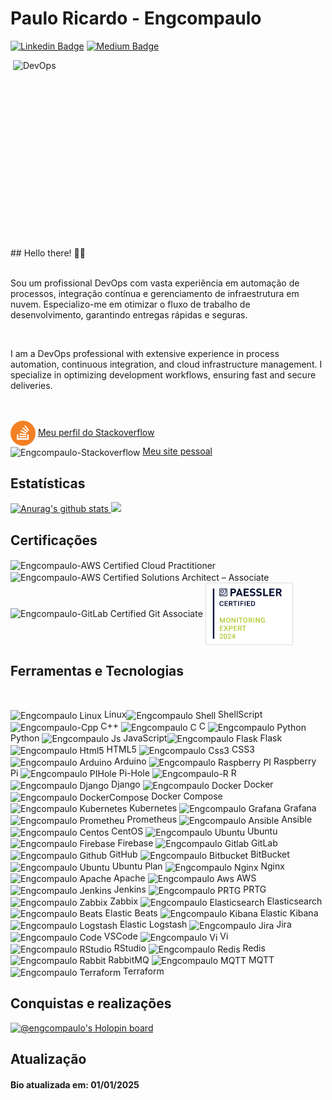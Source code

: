 # Paulo Ricardo - Engcompaulo

[![Linkedin Badge](https://img.shields.io/badge/-LinkedIn-blue?style=flat&logo=LinkedIn&logoColor=white)](https://www.linkedin.com/in/engcompaulo/)
[![Medium Badge](https://img.shields.io/badge/-Medium-000?style=flat&logo=Medium&logoColor=white)](https://medium.com/@engcompaulo)
<!-- [![Instagram Badge](https://img.shields.io/badge/-Instagram-C13584?style=flat&logo=Instagram&logoColor=white)](https://www.instagram.com/engcompaulotic/) -->

<p>
   <img  src="https://github.com/Engcompaulo/engcompaulo_imagens_pub/blob/master/DEVOPS.gif" width="500" height="300" alt="DevOps" align="right">
   ## Hello there! ✌🏻 <br>
   <br>
   <p>Sou um profissional DevOps com vasta experiência em automação de processos, integração contínua e gerenciamento de infraestrutura em nuvem. Especializo-me em otimizar o fluxo de trabalho de desenvolvimento, garantindo entregas rápidas e seguras.  </p>
   <br>
   <p>I am a DevOps professional with extensive experience in process automation, continuous integration, and cloud infrastructure management. I specialize in optimizing development workflows, ensuring fast and secure deliveries.</p>
</p>

<br>
<br>
<img align="center" alt="Engcompaulo-Stackoverflow" src="./img/stackoverflow_sticker-adesivo.png" width="40" height="40"/>
<a href="https://stackoverflow.com/users/10944644/engcompaulo">Meu perfil do Stackoverflow</a><br>
<img align="center" alt="Engcompaulo-Stackoverflow" src="https://cdn.jsdelivr.net/gh/walkxcode/dashboard-icons@master/png/blogger.png" width="40" height="40"/>
<a href="https://www.engcompaulo.com.br/">Meu site pessoal</a>
<br>

## Estatísticas 
<div>
<a href="https://github.com/anuraghazra/github-readme-stats">
<img height="160em" src="https://github-readme-stats.anuraghazra1.vercel.app/api?username=Engcompaulo&show_icons=true&include_all_commits=true&theme=radical" alt="Anurag's github stats" />
</a>
<a href="https://github.com/anuraghazra/github-readme-stats">
  <!-- Change the `github-readme-stats.anuraghazra1.vercel.app` to `github-readme-stats.vercel.app`  -->
  <img height="160em" src="https://github-readme-stats.anuraghazra1.vercel.app/api/top-langs/?username=Engcompaulo&layout=compact&theme=radical" />
</a>
</div>

 <!--![Snake animation](https://github.com/Engcompaulo/Engcompaulo/blob/output/github-contribution-grid-snake.svg) Não funciona mais-->
 ## Certificações
 <div>
 <img align="center" alt="Engcompaulo-AWS Certified Cloud Practitioner" src="https://images.credly.com/size/340x340/images/00634f82-b07f-4bbd-a6bb-53de397fc3a6/image.png"  width="100" height="100" href="https://www.credly.com/badges/0af3dd65-9cb8-41b0-bd96-0f9223dd80fd"/>
 <img align="center" alt="Engcompaulo-AWS Certified Solutions Architect – Associate" src="https://images.credly.com/size/340x340/images/0e284c3f-5164-4b21-8660-0d84737941bc/image.png"  width="100" height="100" href="https://www.credly.com/badges/9d48c2a3-376e-44db-a74c-c44d26cbe751"/>
  <img align="center" alt="Engcompaulo-GitLab Certified Git Associate" src="https://images.credly.com/size/340x340/images/9bc216e6-406e-491f-903f-2f7ca60facc6/image.png"  width="100" height="100" href="https://www.credly.com/badges/33a64b0c-f832-454f-b16d-37bf63e631b0"/>
  <img align="center" alt="Paessler Certified Monitoring Expert 2024" src="./img/badge_certified-monitoring-expert-2024.svg"  width="140" height="100"/>
 </div>

 ## Ferramentas e Tecnologias
 <!-- Liugar para pegar icones https://cdn.jsdelivr.net/gh/walkxcode/dashboard-icons/png/-->
  <div style="display: inline_block"><br>
    <p><img align="center" alt="Engcompaulo Linux" src="https://cdn.jsdelivr.net/gh/devicons/devicon/icons/linux/linux-original.svg" width="40" height="40"/> Linux<img align="center" alt="Engcompaulo Shell" src="https://cdn.jsdelivr.net/gh/walkxcode/dashboard-icons@master/png/shell.png" width="40" height="40"/> ShellScript <img align="center" alt="Engcompaulo-Cpp" src="https://cdn.jsdelivr.net/gh/devicons/devicon/icons/cplusplus/cplusplus-original.svg" width="40" height="40"/> C++ <img align="center" alt="Engcompaulo C" src="https://cdn.jsdelivr.net/gh/devicons/devicon/icons/c/c-original.svg" width="40" height="40"/> C <img align="center" alt="Engcompaulo Python" src="https://cdn.jsdelivr.net/gh/devicons/devicon/icons/python/python-original.svg" width="40" height="40"/> Python <img align="center" alt="Engcompaulo Js" src="https://cdn.jsdelivr.net/gh/devicons/devicon/icons/javascript/javascript-original.svg" width="40" height="40"/> JavaScript<img align="center" alt="Engcompaulo Flask" src="https://cdn.jsdelivr.net/gh/devicons/devicon/icons/flask/flask-original.svg" width="40" height="40"/> Flask <img align="center" alt="Engcompaulo Html5" src="https://cdn.jsdelivr.net/gh/devicons/devicon/icons/html5/html5-original.svg" width="40" height="40"/> HTML5 <img align="center" alt="Engcompaulo Css3" src="https://cdn.jsdelivr.net/gh/devicons/devicon/icons/css3/css3-original.svg" width="40" height="40"/> CSS3 <img align="center" alt="Engcompaulo Arduino" src="https://cdn.jsdelivr.net/gh/devicons/devicon/icons/arduino/arduino-original.svg" width="40" height="40"/> Arduino <img align="center" alt="Engcompaulo Raspberry PI" src="https://cdn.jsdelivr.net/gh/devicons/devicon/icons/raspberrypi/raspberrypi-original.svg" width="40" height="40"/> Raspberry Pi <img align="center" alt="Engcompaulo PIHole" src="https://cdn.jsdelivr.net/gh/walkxcode/dashboard-icons@master/png/pi-hole.png" width="40" height="40"/> Pi-Hole <img align="center" alt="Engcompaulo-R" src="https://cdn.jsdelivr.net/gh/devicons/devicon/icons/r/r-original.svg" width="40" height="40"/> R <img align="center" alt="Engcompaulo Django" src="https://cdn.jsdelivr.net/gh/devicons/devicon/icons/django/django-plain.svg" width="40" height="40"/> Django <img align="center" alt="Engcompaulo Docker" src="https://cdn.jsdelivr.net/gh/devicons/devicon/icons/docker/docker-original.svg" width="40" height="40"/> Docker <img align="center" alt="Engcompaulo DockerCompose" src="https://cdn.jsdelivr.net/gh/walkxcode/dashboard-icons@master/png/docker-compose.png" width="40" height="40"/> Docker Compose <img align="center" alt="Engcompaulo Kubernetes" src="https://cdn.jsdelivr.net/gh/devicons/devicon/icons/kubernetes/kubernetes-plain.svg" width="40" height="40"/> Kubernetes 
    <img align="center" alt="Engcompaulo Grafana" src="https://cdn.jsdelivr.net/gh/devicons/devicon/icons/grafana/grafana-original.svg" width="40" height="40"/> Grafana <img align="center" alt="Engcompaulo Prometheu" src="https://cdn.jsdelivr.net/gh/walkxcode/dashboard-icons@master/png/prometheus.png" width="40" height="40"/> Prometheus <img align="center" alt="Engcompaulo Ansible" src="https://cdn.jsdelivr.net/gh/devicons/devicon/icons/ansible/ansible-original.svg" width="40" height="40"/> Ansible <img align="center" alt="Engcompaulo Centos" src="https://cdn.jsdelivr.net/gh/devicons/devicon/icons/centos/centos-original.svg" width="40" height="40"/> CentOS <img align="center" alt="Engcompaulo Ubuntu" src="https://cdn.jsdelivr.net/gh/walkxcode/dashboard-icons@master/png/ubuntu.png" width="40" height="40"/> Ubuntu <img align="center" alt="Engcompaulo Firebase" src="https://cdn.jsdelivr.net/gh/devicons/devicon/icons/firebase/firebase-plain.svg" width="40" height="40"/> Firebase <img align="center" alt="Engcompaulo Gitlab" src="https://cdn.jsdelivr.net/gh/devicons/devicon/icons/gitlab/gitlab-plain.svg" width="40" height="40"/> GitLab <img align="center" alt="Engcompaulo Github" src="https://cdn.jsdelivr.net/gh/devicons/devicon/icons/github/github-original.svg" width="40" height="40"/> GitHub <img align="center" alt="Engcompaulo Bitbucket" src="https://cdn.jsdelivr.net/gh/devicons/devicon/icons/bitbucket/bitbucket-original.svg" width="40" height="40"/> BitBucket <img align="center" alt="Engcompaulo Ubuntu" src="https://cdn.jsdelivr.net/gh/devicons/devicon/icons/ubuntu/ubuntu-plain.svg" width="40" height="40"/> Ubuntu Plan <img align="center" alt="Engcompaulo Nginx" src="https://cdn.jsdelivr.net/gh/devicons/devicon/icons/nginx/nginx-original.svg" width="40" height="40"/> Nginx <img align="center" alt="Engcompaulo Apache" src="https://cdn.jsdelivr.net/gh/devicons/devicon/icons/apache/apache-original.svg" width="40" height="40"/> Apache <img align="center" alt="Engcompaulo Aws" src="https://upload.wikimedia.org/wikipedia/commons/5/5c/AWS_Simple_Icons_AWS_Cloud.svg" width="40" height="40"/> AWS <img align="center" alt="Engcompaulo Jenkins" src="https://cdn.jsdelivr.net/gh/walkxcode/dashboard-icons@master/png/jenkins.png" width="40" height="40"/> Jenkins <img align="center" alt="Engcompaulo PRTG" src="https://cdn.jsdelivr.net/gh/walkxcode/dashboard-icons@master/png/prtg.png" width="40" height="40"/> PRTG <img align="center" alt="Engcompaulo Zabbix" src="https://cdn.jsdelivr.net/gh/walkxcode/dashboard-icons@master/png/zabbix.png" width="40" height="40"/> Zabbix <img align="center" alt="Engcompaulo Elasticsearch" src="https://cdn.jsdelivr.net/gh/walkxcode/dashboard-icons@master/png/elastic.png" width="40" height="40"/> Elasticsearch <img align="center" alt="Engcompaulo Beats" src="https://cdn.jsdelivr.net/gh/walkxcode/dashboard-icons@master/png/elastic-beats.png" width="40" height="40"/> Elastic Beats <img align="center" alt="Engcompaulo Kibana" src="https://cdn.jsdelivr.net/gh/walkxcode/dashboard-icons@master/png/elastic-kibana.png" width="40" height="40"/> Elastic Kibana <img align="center" alt="Engcompaulo Logstash" src="https://cdn.jsdelivr.net/gh/walkxcode/dashboard-icons@master/png/elastic-logstash.png" width="40" height="40"/> Elastic Logstash <img align="center" alt="Engcompaulo Jira" src="https://cdn.jsdelivr.net/gh/walkxcode/dashboard-icons@master/png/jira.png" width="40" height="40"/> Jira <img align="center" alt="Engcompaulo Code" src="https://cdn.jsdelivr.net/gh/walkxcode/dashboard-icons@master/png/code.png" width="40" height="40"/> VSCode <img align="center" alt="Engcompaulo Vi" src="https://cdn.jsdelivr.net/gh/walkxcode/dashboard-icons@master/png/vi.png" width="40" height="40"/> Vi <img align="center" alt="Engcompaulo RStudio" src="https://cdn.jsdelivr.net/gh/walkxcode/dashboard-icons@master/png/rstudio.png" width="40" height="40"/> RStudio <img align="center" alt="Engcompaulo Redis" src="https://cdn.jsdelivr.net/gh/walkxcode/dashboard-icons@master/png/redis.png" width="40" height="40"/> Redis <img align="center" alt="Engcompaulo Rabbit" src="https://cdn.jsdelivr.net/gh/walkxcode/dashboard-icons@master/png/rabbitmq.png" width="40" height="40"/> RabbitMQ <img align="center" alt="Engcompaulo MQTT" src="https://cdn.jsdelivr.net/gh/walkxcode/dashboard-icons@master/png/mqtt.png" width="40" height="40"/> MQTT <img align="center" alt="Engcompaulo Terraform" src="https://cdn.jsdelivr.net/gh/walkxcode/dashboard-icons@master/png/terraform.png" width="40" height="40"/> Terraform</b>       
  </div>
  
  ## Conquistas e realizações
  [![@engcompaulo's Holopin board](https://holopin.me/engcompaulo)](https://holopin.io/@engcompaulo)
## Atualização
#### Bio atualizada em: 01/01/2025
